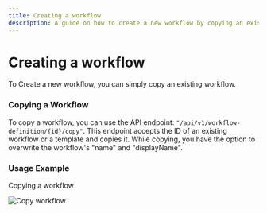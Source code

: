 ```yaml
---
title: Creating a workflow
description: A guide on how to create a new workflow by copying an existing workflow using the API.
---
```


# Creating a workflow

To Create a new workflow, you can simply copy an existing workflow.

### Copying a Workflow

To copy a workflow, you can use the API endpoint: `"/api/v1/workflow-definition/{id}/copy"`. This endpoint accepts the ID of an existing workflow or a template and copies it. While copying, you have the option to overwrite the workflow's "name" and "displayName".

### Usage Example

Copying a workflow

<img title="Copy workflow" alt="Copy workflow" src="https://uploads-ssl.webflow.com/62a3bad46800eb4715b2faf1/669ed0c2b63b066ba07a185d_ezgif-5-2ab573fa79.gif">
